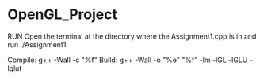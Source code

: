 # OpenGL_Project

RUN
Open the terminal at the directory where the Assignment1.cpp is in and run ./Assignment1


Compile: g++ -Wall -c "%f"
Build: g++ -Wall -o "%e" "%f" -lm -lGL -lGLU -lglut

